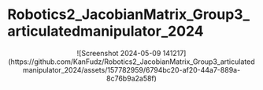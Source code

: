 # Robotics2_JacobianMatrix_Group3_articulatedmanipulator_2024

<div align="center">
![Screenshot 2024-05-09 141217]
  (https://github.com/KanFudz/Robotics2_JacobianMatrix_Group3_articulatedmanipulator_2024/assets/157782959/6794bc20-af20-44a7-889a-8c76b9a2a58f)
  
</div>
